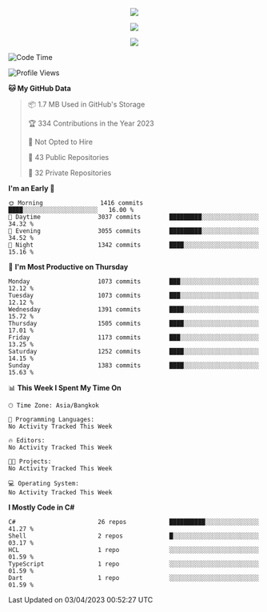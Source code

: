<p align="center">
  <a href="say-hi.gif"> 
    <img align="center" src="say-hi.gif"/>
  </a>
</p>
<p align="center">
  <a href="https://github.com/htthinh1999">
    <img align="center" src="https://github-readme-stats-kappa-pink.vercel.app/api?username=htthinh1999&show_icons=true&count_private=true&theme=dracula"/>
  </a>
</p>
<p align="center">
  <a href="https://github.com/htthinh1999">
    <img src="https://github-readme-stats-kappa-pink.vercel.app/api/top-langs/?username=htthinh1999&layout=compact&langs_count=6&count_private=true&hide=tsql,hlsl,glsl,shaderlab&theme=dracula"/>
  </a>
</p>

<!--START_SECTION:waka-->
![Code Time](http://img.shields.io/badge/Code%20Time-0%20secs-blue)

![Profile Views](http://img.shields.io/badge/Profile%20Views-0-blue)

**🐱 My GitHub Data** 

> 📦 1.7 MB Used in GitHub's Storage 
 > 
> 🏆 334 Contributions in the Year 2023
 > 
> 🚫 Not Opted to Hire
 > 
> 📜 43 Public Repositories 
 > 
> 🔑 32 Private Repositories 
 > 
**I'm an Early 🐤** 

```text
🌞 Morning                1416 commits        ████░░░░░░░░░░░░░░░░░░░░░   16.00 % 
🌆 Daytime                3037 commits        █████████░░░░░░░░░░░░░░░░   34.32 % 
🌃 Evening                3055 commits        █████████░░░░░░░░░░░░░░░░   34.52 % 
🌙 Night                  1342 commits        ████░░░░░░░░░░░░░░░░░░░░░   15.16 % 
```
📅 **I'm Most Productive on Thursday** 

```text
Monday                   1073 commits        ███░░░░░░░░░░░░░░░░░░░░░░   12.12 % 
Tuesday                  1073 commits        ███░░░░░░░░░░░░░░░░░░░░░░   12.12 % 
Wednesday                1391 commits        ████░░░░░░░░░░░░░░░░░░░░░   15.72 % 
Thursday                 1505 commits        ████░░░░░░░░░░░░░░░░░░░░░   17.01 % 
Friday                   1173 commits        ███░░░░░░░░░░░░░░░░░░░░░░   13.25 % 
Saturday                 1252 commits        ████░░░░░░░░░░░░░░░░░░░░░   14.15 % 
Sunday                   1383 commits        ████░░░░░░░░░░░░░░░░░░░░░   15.63 % 
```


📊 **This Week I Spent My Time On** 

```text
🕑︎ Time Zone: Asia/Bangkok

💬 Programming Languages: 
No Activity Tracked This Week

🔥 Editors: 
No Activity Tracked This Week

🐱‍💻 Projects: 
No Activity Tracked This Week

💻 Operating System: 
No Activity Tracked This Week
```

**I Mostly Code in C#** 

```text
C#                       26 repos            ██████████░░░░░░░░░░░░░░░   41.27 % 
Shell                    2 repos             █░░░░░░░░░░░░░░░░░░░░░░░░   03.17 % 
HCL                      1 repo              ░░░░░░░░░░░░░░░░░░░░░░░░░   01.59 % 
TypeScript               1 repo              ░░░░░░░░░░░░░░░░░░░░░░░░░   01.59 % 
Dart                     1 repo              ░░░░░░░░░░░░░░░░░░░░░░░░░   01.59 % 
```




 Last Updated on 03/04/2023 00:52:27 UTC
<!--END_SECTION:waka-->
